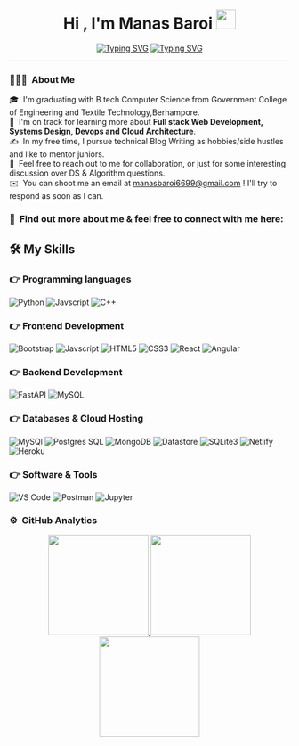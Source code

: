 
<h1 align="center">Hi , I'm Manas Baroi <img src="https://media.giphy.com/media/hvRJCLFzcasrR4ia7z/giphy.gif" width="35"></h1>
<p align="center" style="user-select: none;">
<a href="https://git.io/typing-svg"><img src="https://readme-typing-svg.herokuapp.com?font=Montez&size=50&pause=1000&color=00F726&center=true&vCenter=true&width=500&height=67&lines=I+am+a+passionate+web+developer+;(MERN)+Stack" alt="Typing SVG" /></a>
<a href="https://git.io/typing-svg"><img src="https://readme-typing-svg.herokuapp.com?font=Nabla&size=55&pause=1000&color=DE46F7&center=true&vCenter=true&width=530&height=75&lines=Ui-Ux+designer" alt="Typing SVG" /></a>
</p>
<hr/>

### 👨🏻‍💻 &nbsp;About Me


🎓 &nbsp;I'm graduating with B.tech Computer Science from Government College of Engineering and Textile Technology,Berhampore.\
🌱 &nbsp;I'm on track for learning more about <b>Full stack Web Development, Systems Design, Devops and Cloud Architecture</b>.\
✍️ &nbsp;In my free time, I pursue technical Blog Writing as hobbies/side hustles and like to mentor juniors.\
💬 &nbsp;Feel free to reach out to me for collaboration, or just for some interesting discussion over DS & Algorithm questions.\
✉️ &nbsp;You can shoot me an email at manasbaroi6699@gmail.com ! I'll try to respond as soon as I can.


### 🤝 &nbsp;Find out more about me & feel free to connect with me here:



## 🛠️ My Skills

### 👉 Programming languages

![Python](https://img.shields.io/badge/Python-3776AB?style=flat-square&logo=Python&logoColor=white)
![Javscript](https://img.shields.io/badge/JavaScript-F7DF1E?style=flat-square&logo=JavaScript&logoColor=white)
![C++](https://img.shields.io/badge/C++-013243?style=flat-square&logo=C++&logoColor=white)

<!-- <span>
<img src="https://github.com/amandewatnitrr/amandewatnitrr/blob/main/imgs/c.svg" alt="drawing" width="50"/>
<img src="https://github.com/amandewatnitrr/amandewatnitrr/blob/main/imgs/arduino-1.svg" alt="drawing" width="50"/>
<img src="https://github.com/amandewatnitrr/amandewatnitrr/blob/main/imgs/raspberry-pi.svg" alt="drawing" width="50"/>
<img src="https://github.com/amandewatnitrr/amandewatnitrr/blob/main/imgs/php-1.svg" alt="drawing" width="50"/>
<img src="https://github.com/amandewatnitrr/amandewatnitrr/blob/main/imgs/python-5.svg" alt="drawing" width="50"/>
<img src="https://github.com/amandewatnitrr/amandewatnitrr/blob/main/imgs/mysql-6.svg" alt="drawing" width="50"/>
<img src="https://github.com/amandewatnitrr/amandewatnitrr/blob/main/imgs/readme.svg" alt="drawing" width="50"/>
<img src="https://github.com/amandewatnitrr/amandewatnitrr/blob/main/imgs/html.svg" alt="drawing" width="50"/>
<img src="https://github.com/amandewatnitrr/amandewatnitrr/blob/main/imgs/css.svg" alt="drawing" width="50"/>
<img src="https://github.com/amandewatnitrr/amandewatnitrr/blob/main/imgs/javascript.svg" alt="drawing" width="50"/>
<img src="https://github.com/amandewatnitrr/amandewatnitrr/blob/main/imgs/wolfram-language.svg" alt="drawing" width="50"/>
  </span> -->

### 👉 Frontend Development

![Bootstrap](https://img.shields.io/badge/Bootstrap-7952B3?style=flat-square&logo=Bootstrap&logoColor=white)
![Javscript](https://img.shields.io/badge/JavaScript-F7DF1E?style=flat-square&logo=JavaScript&logoColor=white)
![HTML5](https://img.shields.io/badge/HTML5-E34F26?style=flat-square&logo=HTML5&logoColor=white)
![CSS3](https://img.shields.io/badge/CSS3-1572B6?style=flat-square&logo=CSS3&logoColor=white)
![React](https://img.shields.io/badge/React-61DAFB?style=flat-square&logo=React&logoColor=white)
![Angular](https://img.shields.io/badge/Angular-DD0031?style=flat-square&logo=Angular&logoColor=white)


### 👉 Backend Development 

![FastAPI](https://img.shields.io/badge/FastAPI-00599C?style=flat-square&logo=FastAPI&logoColor=white)
![MySQL](https://img.shields.io/badge/MySQL-4479A1?style=flat-square&logo=MySQL&logoColor=white)


### 👉 Databases & Cloud Hosting

![MySQl](https://img.shields.io/badge/MySQL-4479A1?style=flat-square&logo=MySQL&logoColor=white)
![Postgres SQL](https://img.shields.io/badge/PostgreSQL-4169E1?style=flat-square&logo=PostgreSQL&logoColor=white)
![MongoDB](https://img.shields.io/badge/MongoDB-47A248?style=flat-square&logo=MongoDB&logoColor=white)
![Datastore](https://img.shields.io/badge/Datastore-777BB4?style=flat-square&logo=Google%20Cloud&logoColor=white)
![SQLite3](https://img.shields.io/badge/SQLite3-003B57?style=flat-square&logo=SQLite&logoColor=white)
![Netlify](https://img.shields.io/badge/Netlify-00C7B7?style=flat-square&logo=Netlify&logoColor=white)
![Heroku](https://img.shields.io/badge/Heroku-430098?style=flat-square&logo=Heroku&logoColor=white)

  

### 👉 Software & Tools

![VS Code](https://img.shields.io/badge/Visual%20Studio%20Code-007ACC?style=flat-square&logo=Visual%20Studio%20Code&logoColor=white)
![Postman](https://img.shields.io/badge/Postman-FF6C37?style=flat-square&logo=Postman&logoColor=white)
![Jupyter](https://img.shields.io/badge/Jupyter-F37626?style=flat-square&logo=Jupyter&logoColor=white)


### ⚙️ &nbsp;GitHub Analytics

<p align="center">
<a href="https://github.com/manas6699">
  <img height="180em" src="https://github-readme-stats-eight-theta.vercel.app/api?username=manas6699&show_icons=true&theme=algolia&include_all_commits=true&count_private=true"/>
  <img height="180em" src="https://github-readme-streak-stats.herokuapp.com/?user=manas6699&theme=algolia" />
  <img height="180em" src="https://github-readme-stats-eight-theta.vercel.app/api/top-langs/?username=manas6699&layout=compact&langs_count=8&theme=algolia"/>
</a>
</p>

<!-- ### 🏆 GitHub Profile Trophy:
<p align="center">
<a href="https://github.com/ryo-ma/github-profile-trophy">
  <img width=800 src="https://github-profile-trophy.vercel.app/?username=manas6699=8&theme=algolia&no-frame=true&no-bg=true"/>
</a>
</p> -->
